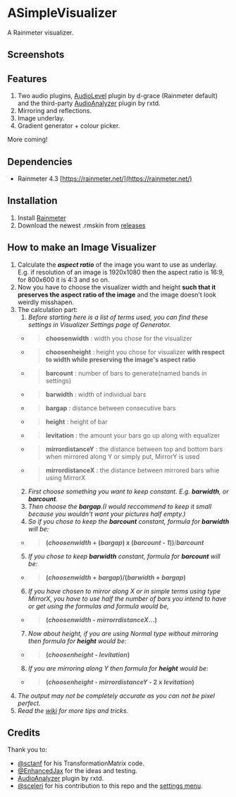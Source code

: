 # ASimpleVisualizer

A Rainmeter visualizer.

## Screenshots

## Features

1. Two audio plugins, [AudioLevel](https://docs.rainmeter.net/manual/plugins/audiolevel/) plugin by d-grace (Rainmeter default) and the third-party [AudioAnalyzer](https://github.com/d-uzlov/Rainmeter-Plugins-by-rxtd]) plugin by rxtd.
2. Mirroring and reflections.
3. Image underlay.
4. Gradient generator + colour picker.

More coming!

## Dependencies

* Rainmeter 4.3 [https://rainmeter.net/](https://rainmeter.net/)

## Installation

1. Install [Rainmeter](https://rainmeter.net/)
2. Download the newest .rmskin from [releases](https://github.com/deathcrafter/ASimpleVisualizer/releases)

## How to make an Image Visualizer
1. Calculate the __*aspect ratio*__ of the image you want to use as underlay. E.g. if resolution of an image is 1920x1080 then the aspect ratio is 16:9, for 800x600 it is 4:3 and so on.
2. Now you have to choose the visualizer width and height **such that it preserves the aspect ratio of the image** and the image doesn't look weirdly misshapen.
3. The calculation part:
   1. _Before starting here is a list of terms used, you can find these settings in Visualizer Settings page of Generator._
   - > **choosenwidth** : width you chose for the visualizer
   - > **choosenheight** : height you chose for visualizer **with respect to width while preserving the image's aspect ratio**
   - > **barcount** : number of bars to generate(named bands in settings)
   - > **barwidth** : width of individual bars
   - > **bargap** : distance between consecutive bars
   - > **height** : height of bar
   - > **levitation** : the amount your bars go up along with equalizer
   - > **mirrordistanceY** : the distance between top and bottom bars when mirrored along Y or simply put, MirrorY is used
   - > **mirrordistanceX** : the distance between mirrored bars whie using MirrorX
   2. _First choose something you want to keep constant. E.g. **barwidth**, or **barcount**._
   3. _Then choose the **bargap**.(I would reccommend to keep it small because you wouldn't want your pictures half empty.)_
   4. _So if you chose to keep the **barcount** constant, formula for **barwidth** will be:_
   - > **(_choosenwidth_ + (_bargap_) x (_barcount - 1_))**/**_barcount_**
   5. _If you chose to keep **barwidth** constant, formula for **barcount** will be:_
   - > **(_choosenwidth_ + _bargap_)/(_barwidth_ + _bargap_)**
   6. _If you have chosen to mirror along X or in simple terms using type MirrorX, you have to use half the number of bars you intend to have or get using the formulas and formula would be,_ 
   - > **(_choosenwidth_ - _mirrorrdistanceX_...)**
   7. _Now about height, if you are using Normal type without mirroring then formula for **height** would be:_
   - > **(_choosenheight_ - _levitation_)**
   8. _If you are mirroring along Y then formula for **height** would be:_
   - > **(_choosenheight_ - _mirrordistanceY_ - 2 x _levitation_)**
4. _The output may not be completely accurate as you can not be pixel perfect._
5. _Read the [wiki](https://github.com/deathcrafter/ASimpleVisualizer/wiki) for more tips and tricks._

## Credits

Thank you to: 

* [@sctanf](https://github.com/sctanf) for his TransformationMatrix code.
* [@EnhancedJax](https://github.com/EnhancedJax) for the ideas and testing.
* [AudioAnalyzer](https://github.com/d-uzlov/Rainmeter-Plugins-by-rxtd]) plugin by rxtd.
* [@sceleri](https://github.com/sceleri) for his contribution to this repo and the [settings menu](https://github.com/sceleri/settings). 
